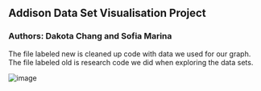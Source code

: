 ## Addison Data Set Visualisation Project
### Authors: Dakota Chang and Sofia Marina

The file labeled new is cleaned up code with data we used for our graph. The file labeled old is research code we did when exploring the data sets.

![image](https://user-images.githubusercontent.com/75720726/146402295-7c498c91-9578-47f5-9f9e-ef49b6054ec2.png)
